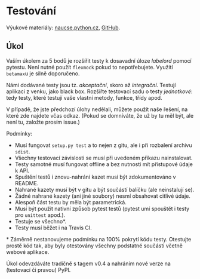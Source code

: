 Testování
=========

Výukové materiály:
[naucse.python.cz](http://naucse.python.cz/2017/mipyt-zima/intro/testing/),
[GitHub](https://github.com/pyvec/naucse.python.cz/tree/master/lessons/intro/testing).

Úkol
----

Vaším úkolem za 5 bodů je rozšířit testy k dosavadní úloze _labelord_ pomocí
pytestu.
Není nutné použít `flexmock` pokud to nepotřebujete.
Využití `betamax`u je silně doporučeno.

Námi dodávané testy jsou tz. _akceptační_, skoro až _integrační_.
Testují aplikaci z venku, jako black box. Rozšiřte testovací sadu o testy
_jednotkové_: tedy testy, které testují vaše vlastní metody, funkce, třídy apod.

V případě, že jste předchozí úlohy nedělali, můžete použít naše řešení,
na které zde najdete včas odkaz. (Pokud se domníváte, že už by tu měl být, ale
není tu, založte prosím issue.)

Podmínky:

 * Musí fungovat `setup.py test` a to nejen z gitu, ale i při rozbalení archivu `sdist`.
 * Všechny testovací závislosti se musí při uvedeném příkazu nainstalovat.
 * Testy samotné musí fungovat offline a bez nutnosti mít přístupové údaje k API.
 * Spuštění testů i znovu-nahrání kazet musí být zdokumentováno v README.
 * Nahrané kazety musí být v gitu a být součástí balíčku (ale neinstalují se).
 * Žádné nahrané kazety (ani jiné soubory) nesmí obsahovat citlivé údaje.
 * Alespoň část testu by měla být parametrická.
 * Musí být použit nativní způsob pytest testů (pytest umí spouštět i testy pro `unittest` apod.).
 * Testuje se všechno\*.
 * Testy musí běžet i na Travis CI.
 
\* Záměrně nestanovujeme podmínku na 100% pokrytí kódu testy.
Otestujte prostě kód tak, aby byly otestovány všechny podstatné součásti
včetně webové aplikace.
 
Úkol odevzdáváte tradičně s tagem v0.4 a nahráním nové verze na (testovací či pravou) PyPI.
